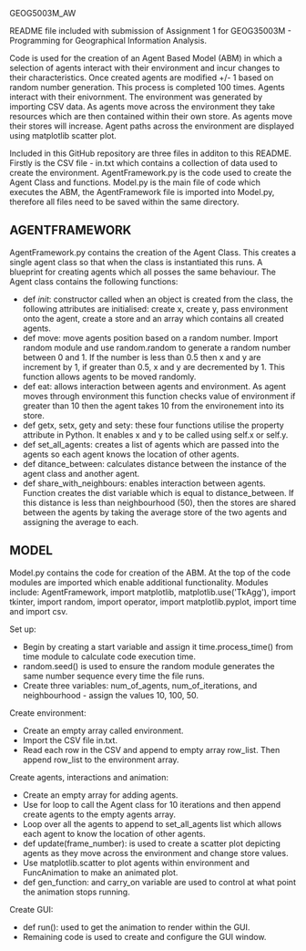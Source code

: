 GEOG5003M_AW

README file included with submission of Assignment 1 for GEOG35003M - Programming for Geographical Information Analysis. 

Code is used for the creation of an Agent Based Model (ABM) in which a selection of agents interact with their environment 
and incur changes to their characteristics.
Once created agents are modified +/- 1 based on random number generation. This process is completed 100 times. 
Agents interact with their enivornment. The environment was generated by importing CSV data. 
As agents move across the environment they take resources which are then contained within their own store. As agents move 
their stores will increase. 
Agent paths across the environment are displayed using matplotlib scatter plot. 

Included in this GitHub repository are three files in additon to this README. Firstly is the CSV file - in.txt which 
contains a collection of data used to create the 
environment. AgentFramework.py is the code used to create the Agent Class and functions. Model.py is the main file of code 
which executes the ABM, the AgentFramework file is imported into Model.py, therefore all files need to be saved within the 
same directory. 


AGENTFRAMEWORK
--------------
AgentFramework.py contains the creation of the Agent Class. This creates a single agent class so that when the class is 
instantiated this runs. A blueprint for creating
agents which all posses the same behaviour. 
The Agent class contains the following functions:
  - def _init_: constructor called when an object is created from the class, the following attributes are initialised: 
    create x, create y, pass environment onto the 
    agent, create a store and an array which contains all created agents. 
  - def move: move agents position based on a random number. Import random module and use random.random to generate a 
    random number between 0 and 1. If the number is 
    less than 0.5 then x and y are increment by 1, if greater than 0.5, x and y are decremented by 1. This function allows
    agents to be moved randomly.
  - def eat: allows interaction between agents and environment. As agent moves through environment this function checks 
    value of environment if greater than 10 then the agent takes 10 from the environement into its store. 
  - def getx, setx, gety and sety: these four functions utilise the property attribute in Python. It enables x and y to be
    called using self.x or self.y. 
  - def set_all_agents: creates a list of agents which are passed into the agents so each agent knows the location of other 
    agents. 
  - def ditance_between: calculates distance between the instance of the agent class and another agent. 
  - def share_with_neighbours: enables interaction between agents. Function creates the dist variable which is equal to 
    distance_between. If this distance is less than neighbourhood (50), then the stores are shared between the agents by 
    taking the average store of the two agents and assigning the average to each. 


MODEL
-----
Model.py contains the code for creation of the ABM. 
At the top of the code modules are imported which enable additional functionality. Modules include: AgentFramework, import 
matplotlib, matplotlib.use('TkAgg'), import tkinter, import random, import operator, import matplotlib.pyplot, import time 
and import csv. 

Set up:
  - Begin by creating a start variable and assign it time.process_time() from time module to calculate code execution time. 
  - random.seed() is used to ensure the random module generates the same number sequence every time the file runs. 
  - Create three variables: num_of_agents, num_of_iterations, and neighbourhood - assign the values 10, 100, 50. 
  
Create environment:
  - Create an empty array called environment.
  - Import the CSV file in.txt. 
  - Read each row in the CSV and append to empty array row_list. Then append row_list to the environment array. 
  
Create agents, interactions and animation:
  - Create an empty array for adding agents. 
  - Use for loop to call the Agent class for 10 iterations and then append create agents to the empty agents array. 
  - Loop over all the agents to append to set_all_agents list which allows each agent to know the location of other agents.
  - def update(frame_number): is used to create a scatter plot depicting agents as they move across the environment and 
    change store values.
  - Use matplotlib.scatter to plot agents within environment and FuncAnimation to make an animated plot.
  - def gen_function: and carry_on variable are used to control at what point the animation stops running. 
  
Create GUI:
  - def run(): used to get the animation to render within the GUI. 
  - Remaining code is used to create and configure the GUI window. 
  

